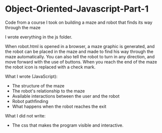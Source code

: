 # Object-Oriented-Javascript-Part-1
Code from a course I took on building a maze and robot that finds its way through the maze

I wrote everything in the js folder.

When robot.html is opened in a browser, a maze graphic is generated, and the robot can be placed in the maze and made to find his way through the maze automatically. You can also tell the robot to turn in any direction, and move forward with the use of buttons. When you reach the end of the maze the robot icon is replaced with a check mark.

What I wrote (JavaScript):
- The structure of the maze
- The robot's relationship to the maze
- Available interactions between the user and the robot
- Robot pathfinding
- What happens when the robot reaches the exit

What I did not write:
- The css that makes the program visible and interactive.
